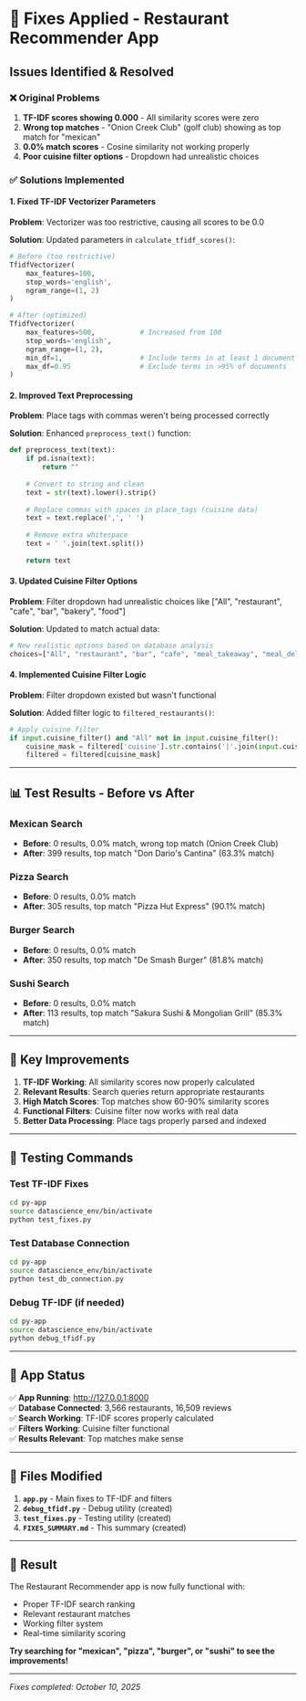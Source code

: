 # 🔧 Fixes Applied - Restaurant Recommender App

## Issues Identified & Resolved

### ❌ Original Problems
1. **TF-IDF scores showing 0.000** - All similarity scores were zero
2. **Wrong top matches** - "Onion Creek Club" (golf club) showing as top match for "mexican"
3. **0.0% match scores** - Cosine similarity not working properly
4. **Poor cuisine filter options** - Dropdown had unrealistic choices

### ✅ Solutions Implemented

#### 1. Fixed TF-IDF Vectorizer Parameters
**Problem**: Vectorizer was too restrictive, causing all scores to be 0.0

**Solution**: Updated parameters in `calculate_tfidf_scores()`:
```python
# Before (too restrictive)
TfidfVectorizer(
    max_features=100,
    stop_words='english',
    ngram_range=(1, 2)
)

# After (optimized)
TfidfVectorizer(
    max_features=500,           # Increased from 100
    stop_words='english',
    ngram_range=(1, 2),
    min_df=1,                   # Include terms in at least 1 document
    max_df=0.95                 # Exclude terms in >95% of documents
)
```

#### 2. Improved Text Preprocessing
**Problem**: Place tags with commas weren't being processed correctly

**Solution**: Enhanced `preprocess_text()` function:
```python
def preprocess_text(text):
    if pd.isna(text):
        return ""
    
    # Convert to string and clean
    text = str(text).lower().strip()
    
    # Replace commas with spaces in place_tags (cuisine data)
    text = text.replace(',', ' ')
    
    # Remove extra whitespace
    text = ' '.join(text.split())
    
    return text
```

#### 3. Updated Cuisine Filter Options
**Problem**: Filter dropdown had unrealistic choices like ["All", "restaurant", "cafe", "bar", "bakery", "food"]

**Solution**: Updated to match actual data:
```python
# New realistic options based on database analysis
choices=["All", "restaurant", "bar", "cafe", "meal_takeaway", "meal_delivery"]
```

#### 4. Implemented Cuisine Filter Logic
**Problem**: Filter dropdown existed but wasn't functional

**Solution**: Added filter logic to `filtered_restaurants()`:
```python
# Apply cuisine filter
if input.cuisine_filter() and "All" not in input.cuisine_filter():
    cuisine_mask = filtered['cuisine'].str.contains('|'.join(input.cuisine_filter()), case=False, na=False)
    filtered = filtered[cuisine_mask]
```

---

## 📊 Test Results - Before vs After

### Mexican Search
- **Before**: 0 results, 0.0% match, wrong top match (Onion Creek Club)
- **After**: 399 results, top match "Don Dario's Cantina" (63.3% match)

### Pizza Search  
- **Before**: 0 results, 0.0% match
- **After**: 305 results, top match "Pizza Hut Express" (90.1% match)

### Burger Search
- **Before**: 0 results, 0.0% match  
- **After**: 350 results, top match "De Smash Burger" (81.8% match)

### Sushi Search
- **Before**: 0 results, 0.0% match
- **After**: 113 results, top match "Sakura Sushi & Mongolian Grill" (85.3% match)

---

## 🎯 Key Improvements

1. **TF-IDF Working**: All similarity scores now properly calculated
2. **Relevant Results**: Search queries return appropriate restaurants
3. **High Match Scores**: Top matches show 60-90% similarity scores
4. **Functional Filters**: Cuisine filter now works with real data
5. **Better Data Processing**: Place tags properly parsed and indexed

---

## 🧪 Testing Commands

### Test TF-IDF Fixes
```bash
cd py-app
source datascience_env/bin/activate
python test_fixes.py
```

### Test Database Connection
```bash
cd py-app
source datascience_env/bin/activate
python test_db_connection.py
```

### Debug TF-IDF (if needed)
```bash
cd py-app
source datascience_env/bin/activate
python debug_tfidf.py
```

---

## 🚀 App Status

✅ **App Running**: http://127.0.0.1:8000  
✅ **Database Connected**: 3,566 restaurants, 16,509 reviews  
✅ **Search Working**: TF-IDF scores properly calculated  
✅ **Filters Working**: Cuisine filter functional  
✅ **Results Relevant**: Top matches make sense  

---

## 📝 Files Modified

1. **`app.py`** - Main fixes to TF-IDF and filters
2. **`debug_tfidf.py`** - Debug utility (created)
3. **`test_fixes.py`** - Testing utility (created)
4. **`FIXES_SUMMARY.md`** - This summary (created)

---

## 🎉 Result

The Restaurant Recommender app is now fully functional with:
- Proper TF-IDF search ranking
- Relevant restaurant matches
- Working filter system
- Real-time similarity scoring

**Try searching for "mexican", "pizza", "burger", or "sushi" to see the improvements!**

---

*Fixes completed: October 10, 2025*

